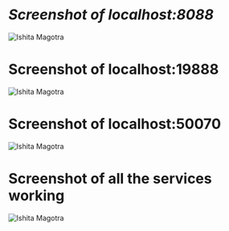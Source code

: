 # **_Screenshot of localhost:8088_**
![Ishita Magotra](https://github.com/illinoistech-itm/imagotra/blob/master/ITMD521/Week-04/images/8088.JPG)



# Screenshot of localhost:19888
![Ishita Magotra](https://github.com/illinoistech-itm/imagotra/blob/master/ITMD521/Week-04/images/19888.JPG)



# Screenshot of localhost:50070
![Ishita Magotra](https://github.com/illinoistech-itm/imagotra/blob/master/ITMD521/Week-04/images/50070.JPG)



# Screenshot of all the services working
![Ishita Magotra](https://github.com/illinoistech-itm/imagotra/blob/master/ITMD521/Week-04/images/jps%20phase1.JPG)

